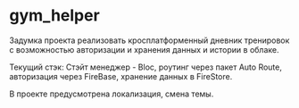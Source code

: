 # gym_helper

Задумка проекта реализовать кросплатформенный дневник тренировок с возможностью авторизации и хранения данных и истории в облаке.

Текущий стэк:
Стэйт менеджер - Bloc, роутинг через пакет Auto Route, авторизация через FireBase, хранение данных в FireStore.

В проекте предусмотрена локализация, смена темы.
